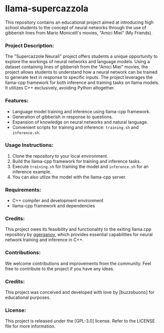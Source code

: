 # llama-supercazzola

This repository contains an educational project aimed at introducing high school students to the concept of neural networks through the use of gibberish lines from Mario Monicelli's movies, "Amici Miei" (My Friends).

### Project Description:

The "Supercazzole Neurali" project offers students a unique opportunity to explore the workings of neural networks and language models. Using a dataset containing lines of gibberish from the "Amici Miei" movies, the project allows students to understand how a neural network can be trained to generate text in response to specific inputs. The project leverages the llama-cpp framework for both inference and training tasks on llama models. It utilizes C++ exclusively, avoiding Python altogether.

### Features:

- Language model training and inference using llama-cpp framework.
- Generation of gibberish in response to questions.
- Expansion of knowledge on neural networks and natural language.
- Convenient scripts for training and inference: `training.sh` and `inference.sh`.

### Usage Instructions:

1. Clone the repository to your local environment.
2. Build the llama-cpp framework for training and inference tasks.
3. Execute `training.sh` for training the model and `inference.sh` for an inference example.
4. You can also utlize the model with the llama-cpp server.

### Requirements:

- C++ compiler and development environment
- llama-cpp framework and dependencies

### Credits:

This project owes its feasibility and functionality to the exiting llama.cpp repository by [ggerganov](https://github.com/ggerganov/llama.cpp), which provides essential capabilities for neural network training and inference in C++.

### Contributions:

We welcome contributions and improvements from the community. Feel free to contribute to the project if you have any ideas.

### Credits:

This project was conceived and developed with love by [buzzobuono] for educational purposes.

### License:

This project is released under the [GPL-3.0] license. Refer to the LICENSE file for more information.
